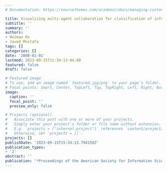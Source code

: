 ```yaml
---
# Documentation: https://sourcethemes.com/academic/docs/managing-content/

title: Visualizing multi-agent collaboration for classification of information
subtitle: ''
summary: ''
authors:
- Weimao Ke
- Javed Mostafa
tags: []
categories: []
date: '2008-01-01'
lastmod: 2023-09-15T11:34:13-04:00
featured: false
draft: false

# Featured image
# To use, add an image named `featured.jpg/png` to your page's folder.
# Focal points: Smart, Center, TopLeft, Top, TopRight, Left, Right, BottomLeft, Bottom, BottomRight.
image:
  caption: ''
  focal_point: ''
  preview_only: false

# Projects (optional).
#   Associate this post with one or more of your projects.
#   Simply enter your project's folder or file name without extension.
#   E.g. `projects = ["internal-project"]` references `content/project/deep-learning/index.md`.
#   Otherwise, set `projects = []`.
projects: []
publishDate: '2023-09-15T15:34:13.794158Z'
publication_types:
- '2'
abstract: ''
publication: '*Proceedings of the American Society for Information Science and Technology*'
---
```

